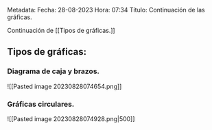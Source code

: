 Metadata:
Fecha: 28-08-2023
Hora: 07:34
Título: Continuación de las gráficas.

Continuación de [[Tipos de gráficas.]]


## Tipos de gráficas:

### Diagrama de caja y brazos.
![[Pasted image 20230828074654.png]]


### Gráficas circulares.
![[Pasted image 20230828074928.png|500]]



